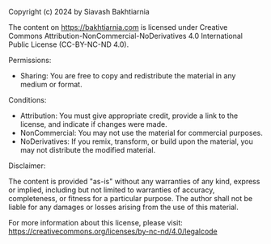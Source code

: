 Copyright (c) 2024 by Siavash Bakhtiarnia

The content on <https://bakhtiarnia.com> is licensed under Creative Commons Attribution-NonCommercial-NoDerivatives 4.0 International Public License (CC-BY-NC-ND 4.0).

Permissions:

- Sharing: You are free to copy and redistribute the material in any medium or format.

Conditions:

- Attribution: You must give appropriate credit, provide a link to the license, and indicate if changes were made.
- NonCommercial: You may not use the material for commercial purposes.
- NoDerivatives: If you remix, transform, or build upon the material, you may not distribute the modified material.

Disclaimer:

The content is provided "as-is" without any warranties of any kind, express or implied, including but not limited to warranties of accuracy, completeness, or fitness for a particular purpose. The author shall not be liable for any damages or losses arising from the use of this material.

For more information about this license, please visit: <https://creativecommons.org/licenses/by-nc-nd/4.0/legalcode>
